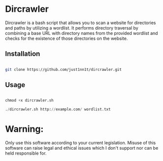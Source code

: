 # Dircrawler

Dircrawler is a bash script that allows you to scan a website for directories and paths by utilizing a wordlist. It performs directory traversal by combining a base URL with directory names from the provided wordlist and checks for the existence of those directories on the website.

## Installation

```bash

git clone https://github.com/just1nn1t/dircrawler.git

```

## Usage 

```python

chmod +x dircrawler.sh

./dircrawler.sh http://example.com/ wordlist.txt

```

# Warning:
Only use this software according to your current legislation. Misuse of this software can raise legal and ethical issues which I don't support nor can be held responsible for.
